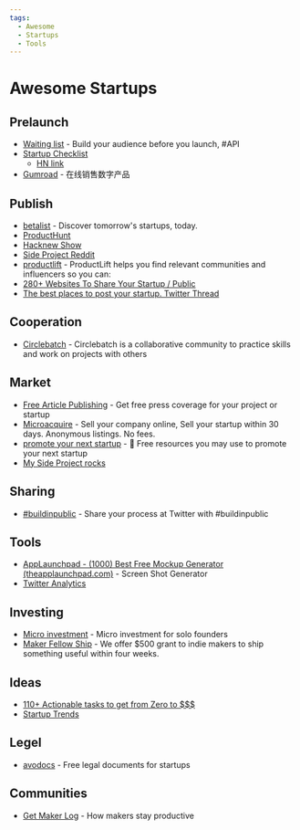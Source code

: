 ```yaml
---
tags:
  - Awesome
  - Startups
  - Tools
---
```


# Awesome Startups

## Prelaunch

- [Waiting list](https://waitinglist.app/) - Build your audience before you launch, #API
- [Startup Checklist](https://www.defmacro.org/2019/03/26/startup-checklist.html)
  - [HN link](https://news.ycombinator.com/item?id=20254057)
- [Gumroad](https://app.gumroad.com/) - 在线销售数字产品

## Publish

- [betalist](https://betalist.com/) - Discover tomorrow's startups, today.
- [ProductHunt](https://www.producthunt.com/)
- [Hacknew Show](https://news.ycombinator.com/show)
- [Side Project Reddit](https://www.reddit.com/r/SideProject/)
- [productlift](https://productlift.ai/) - ProductLift helps you find relevant communities and influencers so you can:
- [280+ Websites To Share Your Startup / Public](https://airtable.com/shrwqaak73gy83w9A/tblu5RcUft9fYp9Ju/viwFHmIyMniXzlpK4?blocks=show)
- [The best places to post your startup. Twitter Thread](https://twitter.com/jakeprins_nl/status/1293243281556594690?s=21)

## Cooperation

- [Circlebatch](https://circlebatch.com/) - Circlebatch is a collaborative community to practice skills and work on projects with others

## Market

- [Free Article Publishing](https://liquidary.com/freearticle/) - Get free press coverage for your project or startup
- [Microacquire](https://microacquire.com/buyers/) - Sell your company online, Sell your startup within 30 days. Anonymous listings. No fees.
- [promote your next startup](https://github.com/trekhleb/promote-your-next-startup) - 🚀 Free resources you may use to promote your next startup
- [My Side Project rocks](https://mysideproject.rocks/)

## Sharing

- [#buildinpublic](https://buildinpublic.com/) - Share your process at Twitter with #buildinpublic

## Tools

- [AppLaunchpad - (1000) Best Free Mockup Generator (theapplaunchpad.com)](https://theapplaunchpad.com/mockup-generator/) - Screen Shot Generator
- [Twitter Analytics](https://www.twitonomy.com/)

## Investing

- [Micro investment](https://www.micro-invest.io/) - Micro investment for solo founders
- [Maker Fellow Ship](https://www.makerfellowship.com/) - We offer $500 grant to indie makers to ship something useful within four weeks.

## Ideas

- [110+ Actionable tasks to get from Zero to $$$](https://www.notion.so/110-Actionable-tasks-to-get-from-Zero-to-2a28bd237e964f75a8f4cf8fcd8182c5)
- [Startup Trends](https://undertheradar.io/)

## Legel

- [avodocs](https://www.avodocs.com/) - Free legal documents for startups

## Communities

- [Get Maker Log](https://getmakerlog.com/) - How makers stay productive

